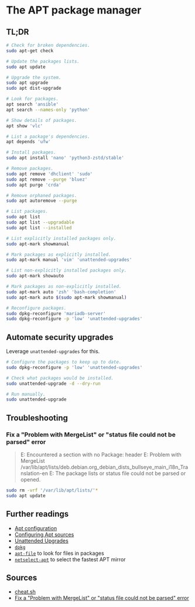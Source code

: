 # The APT package manager

## TL;DR

```sh
# Check for broken dependencies.
sudo apt-get check

# Update the packages lists.
sudo apt update

# Upgrade the system.
sudo apt upgrade
sudo apt dist-upgrade

# Look for packages.
apt search 'ansible'
apt search --names-only 'python'

# Show details of packages.
apt show 'vlc'

# List a package's dependencies.
apt depends 'ufw'

# Install packages.
sudo apt install 'nano' 'python3-zstd/stable'

# Remove packages.
sudo apt remove 'dhclient' 'sudo'
sudo apt remove --purge 'bluez'
sudo apt purge 'crda'

# Remove orphaned packages.
sudo apt autoremove --purge

# List packages.
sudo apt list
sudo apt list --upgradable
sudo apt list --installed

# List explicitly installed packages only.
sudo apt-mark showmanual

# Mark packages as explicitly installed.
sudo apt-mark manual 'vim' 'unattended-upgrades'

# List non-explicitly installed packages only.
sudo apt-mark showauto

# Mark packages as non-explicitly installed.
sudo apt-mark auto 'zsh' 'bash-completion'
sudo apt-mark auto $(sudo apt-mark showmanual)

# Reconfigure packages.
sudo dpkg-reconfigure 'mariadb-server'
sudo dpkg-reconfigure -p 'low' 'unattended-upgrades'
```

## Automate security upgrades

Leverage `unattended-upgrades` for this.

```sh
# Configure the packages to keep up to date.
sudo dpkg-reconfigure -p 'low' 'unattended-upgrades'

# Check what packages would be installed.
sudo unattended-upgrade -d --dry-run

# Run manually.
sudo unattended-upgrade
```

## Troubleshooting

### Fix a "Problem with MergeList" or "status file could not be parsed" error

> E: Encountered a section with no Package: header
> E: Problem with MergeList /var/lib/apt/lists/deb.debian.org_debian_dists_bullseye_main_i18n_Translation-en
> E: The package lists or status file could not be parsed or opened.

```sh
sudo rm -vrf '/var/lib/apt/lists/'*
sudo apt update
```

## Further readings

- [Apt configuration]
- [Configuring Apt sources]
- [Unattended Upgrades]
- [`dpkg`][dpkg]
- [`apt-file`][apt-file] to look for files in packages
- [`netselect-apt`][netselect-apt] to select the fastest APT mirror

## Sources

- [cheat.sh]
- [Fix a "Problem with MergeList" or "status file could not be parsed" error]

<!-- project's references -->
[apt configuration]: https://wiki.debian.org/AptConfiguration
[configuring apt sources]: https://wiki.debian.org/SourcesList
[unattended upgrades]: https://wiki.debian.org/UnattendedUpgrades

<!-- internal references -->
[apt-file]: apt-file.md
[dpkg]: dpkg.md
[netselect-apt]: netselect-apt.md

<!-- external references -->
[cheat.sh]: https://cheat.sh/apt
[fix a "problem with mergelist" or "status file could not be parsed" error]: https://askubuntu.com/questions/30072/how-do-i-fix-a-problem-with-mergelist-or-status-file-could-not-be-parsed-err#30199
